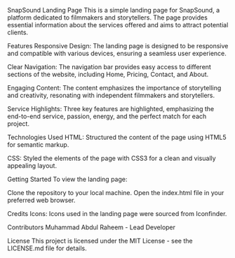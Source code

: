 SnapSound Landing Page
This is a simple landing page for SnapSound, a platform dedicated to filmmakers and storytellers. The page provides essential information about the services offered and aims to attract potential clients.

Features
Responsive Design: The landing page is designed to be responsive and compatible with various devices, ensuring a seamless user experience.

Clear Navigation: The navigation bar provides easy access to different sections of the website, including Home, Pricing, Contact, and About.

Engaging Content: The content emphasizes the importance of storytelling and creativity, resonating with independent filmmakers and storytellers.

Service Highlights: Three key features are highlighted, emphasizing the end-to-end service, passion, energy, and the perfect match for each project.

Technologies Used
HTML: Structured the content of the page using HTML5 for semantic markup.

CSS: Styled the elements of the page with CSS3 for a clean and visually appealing layout.

Getting Started
To view the landing page:

Clone the repository to your local machine.
Open the index.html file in your preferred web browser.

Credits
Icons: Icons used in the landing page were sourced from Iconfinder.

Contributors
Muhammad Abdul Raheem - Lead Developer

License
This project is licensed under the MIT License - see the LICENSE.md file for details.
